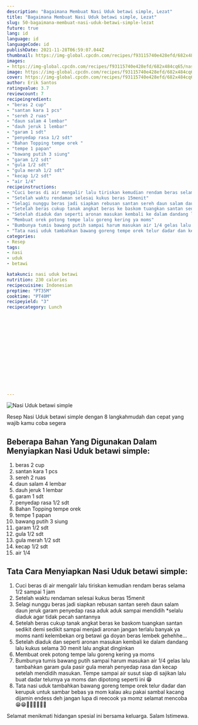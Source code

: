 ```yaml
---
description: "Bagaimana Membuat Nasi Uduk betawi simple, Lezat"
title: "Bagaimana Membuat Nasi Uduk betawi simple, Lezat"
slug: 50-bagaimana-membuat-nasi-uduk-betawi-simple-lezat
future: true
lang: id
language: id
languageCode: id
publishDate: 2021-11-28T06:59:07.044Z 
thumbnail: https://img-global.cpcdn.com/recipes/f93115740e428efd/682x484cq65/nasi-uduk-betawi-simple-foto-resep-utama.png
images:
- https://img-global.cpcdn.com/recipes/f93115740e428efd/682x484cq65/nasi-uduk-betawi-simple-foto-resep-utama.png
image: https://img-global.cpcdn.com/recipes/f93115740e428efd/682x484cq65/nasi-uduk-betawi-simple-foto-resep-utama.png
cover: https://img-global.cpcdn.com/recipes/f93115740e428efd/682x484cq65/nasi-uduk-betawi-simple-foto-resep-utama.png
author: Erik Santos
ratingvalue: 3.7
reviewcount: 7
recipeingredient:
- "beras 2 cup"
- "santan kara 1 pcs"
- "sereh 2 ruas"
- "daun salam 4 lembar"
- "dauh jeruk 1 lembar"
- "garam 1 sdt"
- "penyedap rasa 1/2 sdt"
- "Bahan Topping tempe orek "
- "tempe 1 papan"
- "bawang putih 3 siung"
- "garam 1/2 sdt"
- "gula 1/2 sdt"
- "gula merah 1/2 sdt"
- "kecap 1/2 sdt"
- "air 1/4"
recipeinstructions:
- "Cuci beras di air mengalir lalu tiriskan kemudian rendam beras selama 1/2 sampai 1 jam"
- "Setelah waktu rendaman selesai kukus beras 15menit"
- "Selagi nunggu beras jadi siapkan rebusan santan sereh daun salam daun jeruk garam penyedap rasa aduk aduk sampai mendidih *selalu diaduk agar tidak pecah santannya"
- "Setelah beras cukup tanak angkat beras ke baskom tuangkan santan sedikit demi sedikit sampai menjadi aronan jangan terlalu banyak ya moms nanti kelembekan org betawi ga doyan beras lembek gehehhe..."
- "Setelah diaduk dan seperti aronan masukan kembali ke dalam dandang lalu kukus selama 30 menit lalu angkat dinginkan"
- "Membuat orek potong tempe lalu goreng kering ya moms"
- "Bumbunya tumis bawang putih sampai harum masukan air 1/4 gelas lalu tambahkan garam gula pasir gula merah penyedap rasa dan kecap setelah mendidih masukan. Tempe sampai air susut siap di sajikan lalu buat dadar telurnya ya moms dan dipotong seperti ini 😁"
- "Tata nasi uduk tambahkan bawang goreng tempe orek telur dadar dan kerupuk untuk sambar bebas ya mom kalau aku pakai sambal kacang dijamin endess deh jangan lupa di reecook ya momz selamat mencoba😁😁🙏🙏🤗🤗🤤🤤"
categories:
- Resep
tags:
- nasi
- uduk
- betawi

katakunci: nasi uduk betawi 
nutrition: 230 calories
recipecuisine: Indonesian
preptime: "PT35M"
cooktime: "PT40M"
recipeyield: "3"
recipecategory: Lunch


     
    
    
    
    
    
    
    
    
    
    
      
    
---
```



![Nasi Uduk betawi simple](https://img-global.cpcdn.com/recipes/f93115740e428efd/682x484cq65/nasi-uduk-betawi-simple-foto-resep-utama.png)

Resep Nasi Uduk betawi simple    dengan 8 langkahmudah dan cepat yang wajib kamu coba segera

<!--inarticleads1-->

## Beberapa Bahan Yang Digunakan Dalam Menyiapkan Nasi Uduk betawi simple:

1. beras 2 cup
1. santan kara 1 pcs
1. sereh 2 ruas
1. daun salam 4 lembar
1. dauh jeruk 1 lembar
1. garam 1 sdt
1. penyedap rasa 1/2 sdt
1. Bahan Topping tempe orek 
1. tempe 1 papan
1. bawang putih 3 siung
1. garam 1/2 sdt
1. gula 1/2 sdt
1. gula merah 1/2 sdt
1. kecap 1/2 sdt
1. air 1/4



<!--inarticleads2-->

## Tata Cara Menyiapkan Nasi Uduk betawi simple:

1. Cuci beras di air mengalir lalu tiriskan kemudian rendam beras selama 1/2 sampai 1 jam
1. Setelah waktu rendaman selesai kukus beras 15menit
1. Selagi nunggu beras jadi siapkan rebusan santan sereh daun salam daun jeruk garam penyedap rasa aduk aduk sampai mendidih *selalu diaduk agar tidak pecah santannya
1. Setelah beras cukup tanak angkat beras ke baskom tuangkan santan sedikit demi sedikit sampai menjadi aronan jangan terlalu banyak ya moms nanti kelembekan org betawi ga doyan beras lembek gehehhe...
1. Setelah diaduk dan seperti aronan masukan kembali ke dalam dandang lalu kukus selama 30 menit lalu angkat dinginkan
1. Membuat orek potong tempe lalu goreng kering ya moms
1. Bumbunya tumis bawang putih sampai harum masukan air 1/4 gelas lalu tambahkan garam gula pasir gula merah penyedap rasa dan kecap setelah mendidih masukan. Tempe sampai air susut siap di sajikan lalu buat dadar telurnya ya moms dan dipotong seperti ini 😁
1. Tata nasi uduk tambahkan bawang goreng tempe orek telur dadar dan kerupuk untuk sambar bebas ya mom kalau aku pakai sambal kacang dijamin endess deh jangan lupa di reecook ya momz selamat mencoba😁😁🙏🙏🤗🤗🤤🤤




Selamat menikmati hidangan spesial ini bersama keluarga. Salam Istimewa.
